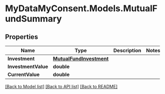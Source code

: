 # MyDataMyConsent.Models.MutualFundSummary

## Properties

Name | Type | Description | Notes
------------ | ------------- | ------------- | -------------
**Investment** | [**MutualFundInvestment**](MutualFundInvestment.md) |  | 
**InvestmentValue** | **double** |  | 
**CurrentValue** | **double** |  | 

[[Back to Model list]](../README.md#documentation-for-models) [[Back to API list]](../README.md#documentation-for-api-endpoints) [[Back to README]](../README.md)

